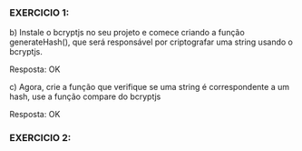 ### EXERCICIO 1: 

b) Instale o bcryptjs no seu projeto e comece criando a função generateHash(), que será responsável por criptografar uma string usando o bcryptjs.   

Resposta: OK

c) Agora, crie a função que verifique se uma string é correspondente a um hash, use a função compare do bcryptjs

Resposta: OK


### EXERCICIO 2: 

